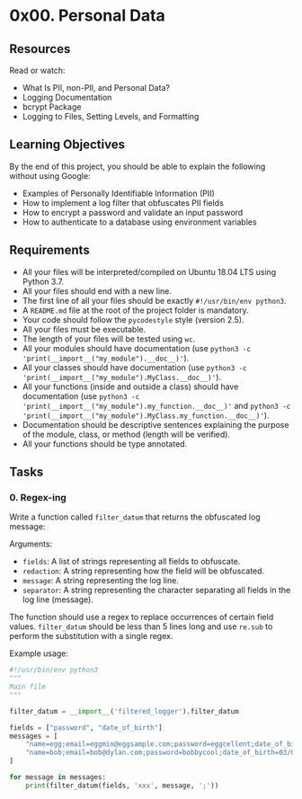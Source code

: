 # 0x00. Personal Data

## Resources
Read or watch:
- What Is PII, non-PII, and Personal Data?
- Logging Documentation
- bcrypt Package
- Logging to Files, Setting Levels, and Formatting

## Learning Objectives
By the end of this project, you should be able to explain the following without using Google:
- Examples of Personally Identifiable Information (PII)
- How to implement a log filter that obfuscates PII fields
- How to encrypt a password and validate an input password
- How to authenticate to a database using environment variables

## Requirements
- All your files will be interpreted/compiled on Ubuntu 18.04 LTS using Python 3.7.
- All your files should end with a new line.
- The first line of all your files should be exactly `#!/usr/bin/env python3`.
- A `README.md` file at the root of the project folder is mandatory.
- Your code should follow the `pycodestyle` style (version 2.5).
- All your files must be executable.
- The length of your files will be tested using `wc`.
- All your modules should have documentation (use `python3 -c 'print(__import__("my_module").__doc__)'`).
- All your classes should have documentation (use `python3 -c 'print(__import__("my_module").MyClass.__doc__)'`).
- All your functions (inside and outside a class) should have documentation (use `python3 -c 'print(__import__("my_module").my_function.__doc__)'` and `python3 -c 'print(__import__("my_module").MyClass.my_function.__doc__)'`).
- Documentation should be descriptive sentences explaining the purpose of the module, class, or method (length will be verified).
- All your functions should be type annotated.

## Tasks
### 0. Regex-ing
Write a function called `filter_datum` that returns the obfuscated log message:

Arguments:
- `fields`: A list of strings representing all fields to obfuscate.
- `redaction`: A string representing how the field will be obfuscated.
- `message`: A string representing the log line.
- `separator`: A string representing the character separating all fields in the log line (message).

The function should use a regex to replace occurrences of certain field values.
`filter_datum` should be less than 5 lines long and use `re.sub` to perform the substitution with a single regex.

Example usage:
```python
#!/usr/bin/env python3
"""
Main file
"""

filter_datum = __import__('filtered_logger').filter_datum

fields = ["password", "date_of_birth"]
messages = [
    "name=egg;email=eggmin@eggsample.com;password=eggcellent;date_of_birth=12/12/1986;",
    "name=bob;email=bob@dylan.com;password=bobbycool;date_of_birth=03/04/1993;"
]

for message in messages:
    print(filter_datum(fields, 'xxx', message, ';'))

